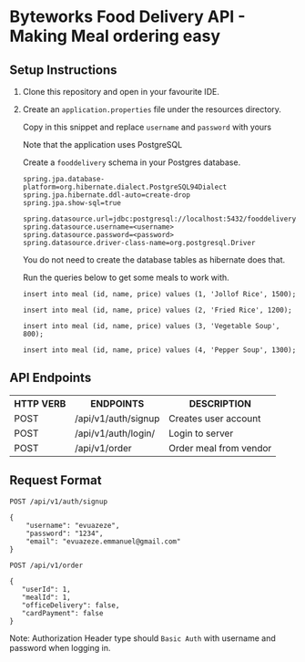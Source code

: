 # Byteworks Food Delivery API - Making Meal ordering easy

## Setup Instructions

1. Clone this repository and open in your favourite IDE.

2. Create an `application.properties` file under the resources directory.

    Copy in this snippet and replace `username` and `password` with yours

    Note that the application uses PostgreSQL

    Create a `fooddelivery` schema in your Postgres database.


   ```
   spring.jpa.database-platform=org.hibernate.dialect.PostgreSQL94Dialect
   spring.jpa.hibernate.ddl-auto=create-drop
   spring.jpa.show-sql=true
   
   spring.datasource.url=jdbc:postgresql://localhost:5432/fooddelivery
   spring.datasource.username=<username>
   spring.datasource.password=<password>
   spring.datasource.driver-class-name=org.postgresql.Driver
   ```
   
   You do not need to create the database tables as hibernate does that.
   
   Run the queries below to get some meals to work with.
   
       
   ```
   insert into meal (id, name, price) values (1, 'Jollof Rice', 1500);
   
   insert into meal (id, name, price) values (2, 'Fried Rice', 1200);
   
   insert into meal (id, name, price) values (3, 'Vegetable Soup', 800);
   
   insert into meal (id, name, price) values (4, 'Pepper Soup', 1300);
   ```

## API Endpoints

<table>
<tr><th>HTTP VERB</th><th>ENDPOINTS</th><th>DESCRIPTION</th></tr>
<tr><td>POST</td><td>/api/v1/auth/signup</td><td>Creates user account</td></tr>
<tr><td>POST</td><td>/api/v1/auth/login/</td><td>Login to server</td></tr>
<tr><td>POST</td><td>/api/v1/order</td><td>Order meal from vendor</td></tr>
</table>


## Request Format

    POST /api/v1/auth/signup
    
    {
       	"username": "evuazeze",
       	"password": "1234",
       	"email": "evuazeze.emmanuel@gmail.com"
    }
       
    POST /api/v1/order
    
    {
       "userId": 1,
       "mealId": 1,
       "officeDelivery": false,
       "cardPayment": false
    }
       
Note: Authorization Header type should `Basic Auth` with username and password when logging in.
